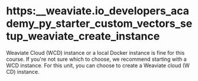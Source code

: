 # https:\_\_weaviate.io_developers_academy_py_starter_custom_vectors_setup_weaviate_create_instance

Weaviate Cloud (WCD) instance or a local Docker instance is fine for this course. If you're not sure which to choose, we recommend starting with a WCD instance. For this unit, you can choose to create a Weaviate cloud (W CD) instance.
